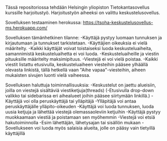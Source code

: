 Tässä repositoriossa tehdään Helsingin yliopiston Tietokantasovellus kurssille  harjoitustyö. Harjoitustyön aiheeksi on valittu keskustelusovellus. 

Sovelluksen testaaminen herokussa: 
https://tsoha-keskustelusovellus-ms.herokuapp.com/

Sovelluksen tämänhetkinen tilanne:
-Käyttäjä pystyy luomaan tunnuksen ja kirjautumaan ja tunnukset tarkistetaan.
-Käyttäjien oikeuksia ei vielä määritelty.
-Kaikki käyttäjät voivat toistaiseksi luoda keskusteluaiheita, samannimistä keskusteluaihetta ei voi luoda.
-Keskusteluaiheille ja viestin pituuksille määritelty maksimipituus.
-Viestejä ei voi vielä poistaa.
-Kaikki viestit listattu etusivulla, keskusteluaiheen viesteihin pääsee ylhäällä olevasta linkistä, tällä hetkellä vaan "Aihe vapaa"-viesteihin, aiheen mukaisten sivujen luonti vielä vaiheessa.


Sovelluksen haluttuja toiminnallisuuksia:
-Keskustelut on jaettu alueisiin, joilla on viestejä sisältäviä viestiketjuja(threads)
    (-Etusivulla drop-down valikko tai sidebarissa eri aihealueet joihin pääsee siirtymään linkillä.)
-Käyttäjä voi olla peruskäyttäjä tai ylläpitäjä
    -Ylläpitäjä voi antaa peruskäyttäjälle ylläpito-oikeuden
-Käyttäjä voi luoda tunnuksen, luoda uusia ketjuja ja lähettää viestejä olemassaoleviin ketjuihin 
-Käyttäjä pystyy muokkaamaan viestiä ja poistamaan sen myöhemmin
-Viestejä voi etsiä hakutoiminnolla
    -Esim lähettäjän, lähetysajan tai sisällön mukaan
-Sovellukseen voi luoda myös salaisia alueita, jolle on pääsy vain tietyillä käyttäjillä

